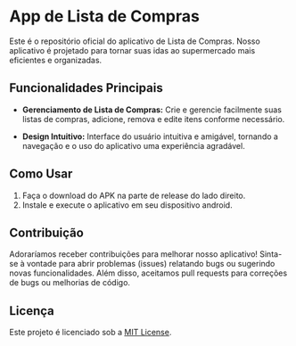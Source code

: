 # App de Lista de Compras

Este é o repositório oficial do aplicativo de Lista de Compras. Nosso aplicativo é projetado para tornar suas idas ao supermercado mais eficientes e organizadas.

<!--
Possível melhoria:
  - ver pq o "next" do teclado não tá funcionando
  - ver pq o "next" do teclado não envia o botão (botão está como submit?)
  - marcar itens já coletados (ou tachar os itens que tiverem com preço e deixar "normal" os que tiverem sem preço)
  - **Compartilhamento de Lista de Compras:** Compartilhe suas listas de compras com membros da família e amigos, facilitando compras conjuntas.
  - 
-->

## Funcionalidades Principais

- **Gerenciamento de Lista de Compras:** Crie e gerencie facilmente suas listas de compras, adicione, remova e edite itens conforme necessário.

- **Design Intuitivo:** Interface do usuário intuitiva e amigável, tornando a navegação e o uso do aplicativo uma experiência agradável.

## Como Usar

1. Faça o download do APK na parte de release do lado direito.
2. Instale e execute o aplicativo em seu dispositivo android.

## Contribuição

Adoraríamos receber contribuições para melhorar nosso aplicativo! Sinta-se à vontade para abrir problemas (issues) relatando bugs ou sugerindo novas funcionalidades. Além disso, aceitamos pull requests para correções de bugs ou melhorias de código.

## Licença

Este projeto é licenciado sob a [MIT License](LICENSE).
